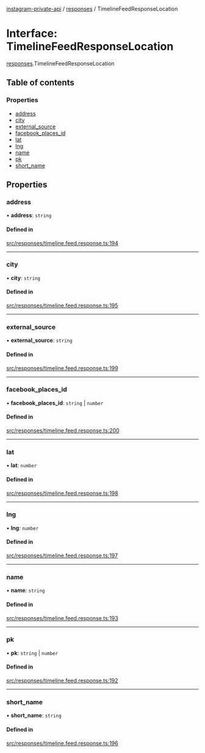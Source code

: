 [instagram-private-api](../../README.md) / [responses](../../modules/responses.md) / TimelineFeedResponseLocation

# Interface: TimelineFeedResponseLocation

[responses](../../modules/responses.md).TimelineFeedResponseLocation

## Table of contents

### Properties

- [address](TimelineFeedResponseLocation.md#address)
- [city](TimelineFeedResponseLocation.md#city)
- [external\_source](TimelineFeedResponseLocation.md#external_source)
- [facebook\_places\_id](TimelineFeedResponseLocation.md#facebook_places_id)
- [lat](TimelineFeedResponseLocation.md#lat)
- [lng](TimelineFeedResponseLocation.md#lng)
- [name](TimelineFeedResponseLocation.md#name)
- [pk](TimelineFeedResponseLocation.md#pk)
- [short\_name](TimelineFeedResponseLocation.md#short_name)

## Properties

### address

• **address**: `string`

#### Defined in

[src/responses/timeline.feed.response.ts:194](https://github.com/Nerixyz/instagram-private-api/blob/b3351b9/src/responses/timeline.feed.response.ts#L194)

___

### city

• **city**: `string`

#### Defined in

[src/responses/timeline.feed.response.ts:195](https://github.com/Nerixyz/instagram-private-api/blob/b3351b9/src/responses/timeline.feed.response.ts#L195)

___

### external\_source

• **external\_source**: `string`

#### Defined in

[src/responses/timeline.feed.response.ts:199](https://github.com/Nerixyz/instagram-private-api/blob/b3351b9/src/responses/timeline.feed.response.ts#L199)

___

### facebook\_places\_id

• **facebook\_places\_id**: `string` \| `number`

#### Defined in

[src/responses/timeline.feed.response.ts:200](https://github.com/Nerixyz/instagram-private-api/blob/b3351b9/src/responses/timeline.feed.response.ts#L200)

___

### lat

• **lat**: `number`

#### Defined in

[src/responses/timeline.feed.response.ts:198](https://github.com/Nerixyz/instagram-private-api/blob/b3351b9/src/responses/timeline.feed.response.ts#L198)

___

### lng

• **lng**: `number`

#### Defined in

[src/responses/timeline.feed.response.ts:197](https://github.com/Nerixyz/instagram-private-api/blob/b3351b9/src/responses/timeline.feed.response.ts#L197)

___

### name

• **name**: `string`

#### Defined in

[src/responses/timeline.feed.response.ts:193](https://github.com/Nerixyz/instagram-private-api/blob/b3351b9/src/responses/timeline.feed.response.ts#L193)

___

### pk

• **pk**: `string` \| `number`

#### Defined in

[src/responses/timeline.feed.response.ts:192](https://github.com/Nerixyz/instagram-private-api/blob/b3351b9/src/responses/timeline.feed.response.ts#L192)

___

### short\_name

• **short\_name**: `string`

#### Defined in

[src/responses/timeline.feed.response.ts:196](https://github.com/Nerixyz/instagram-private-api/blob/b3351b9/src/responses/timeline.feed.response.ts#L196)
